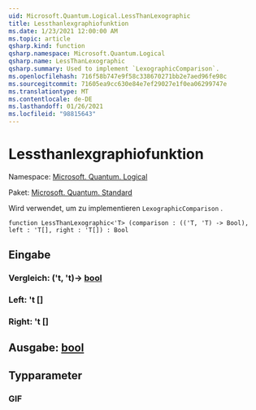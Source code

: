 ```yaml
---
uid: Microsoft.Quantum.Logical.LessThanLexographic
title: Lessthanlexgraphiofunktion
ms.date: 1/23/2021 12:00:00 AM
ms.topic: article
qsharp.kind: function
qsharp.namespace: Microsoft.Quantum.Logical
qsharp.name: LessThanLexographic
qsharp.summary: Used to implement `LexographicComparison`.
ms.openlocfilehash: 716f58b747e9f58c338670271bb2e7aed96fe98c
ms.sourcegitcommit: 71605ea9cc630e84e7ef29027e1f0ea06299747e
ms.translationtype: MT
ms.contentlocale: de-DE
ms.lasthandoff: 01/26/2021
ms.locfileid: "98815643"
---
```

# <a name="lessthanlexographic-function"></a>Lessthanlexgraphiofunktion

Namespace: [Microsoft. Quantum. Logical](xref:Microsoft.Quantum.Logical)

Paket: [Microsoft. Quantum. Standard](https://nuget.org/packages/Microsoft.Quantum.Standard)


Wird verwendet, um zu implementieren `LexographicComparison` .

```qsharp
function LessThanLexographic<'T> (comparison : (('T, 'T) -> Bool), left : 'T[], right : 'T[]) : Bool
```


## <a name="input"></a>Eingabe

### <a name="comparison--tt---bool"></a>Vergleich: ('t, 't)-> [bool](xref:microsoft.quantum.lang-ref.bool)




### <a name="left--t"></a>Left: 't []




### <a name="right--t"></a>Right: 't []





## <a name="output--bool"></a>Ausgabe: [bool](xref:microsoft.quantum.lang-ref.bool)



## <a name="type-parameters"></a>Typparameter

### <a name="t"></a>GIF

